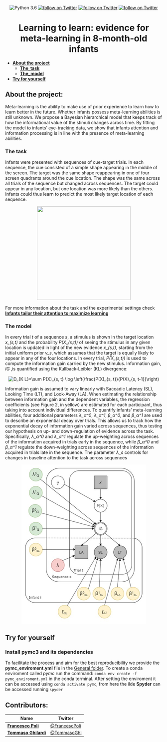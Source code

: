  
<p align="center">
  <img src="https://img.shields.io/badge/python-3.6-green.svg"
              alt="Python 3.6">
  <a href="the url to paper">
          <img src="https://img.shields.io/badge/Doi-the actual doi-blue.svg"
              alt="follow on Twitter"></a>
  <a href="https://twitter.com/intent/follow?screen_name=francescpoli">
          <img src="https://img.shields.io/twitter/follow/francescpoli?style=social&logo=twitter"
              alt="follow on Twitter"></a>
  <a href="https://twitter.com/intent/follow?screen_name=tommasoghi">
          <img src="https://img.shields.io/twitter/follow/tommasoghi?style=social&logo=twitter"
              alt="follow on Twitter"></a>
</p>
   
      
<h1 align="center">Learning to learn: evidence for meta-learning in 8-month-old infants</h1>




- **[About the project](#about-the-project)**<br>
  - **[The_task](#the-task)**<br>
  - **[The_model](#the-model)**<br>
- **[Try for yourself](#try-for-yourself )**<br>


## About the project:
Meta-learning is the ability to make use of prior experience to learn how to learn better in the future. Whether infants possess meta-learning abilities is still unknown. We propose a Bayesian hierarchical model that keeps track of how the informational value of the stimuli changes across time. By fitting the model to infants’ eye-tracking data, we show that infants attention and information processing is in line with the presence of meta-learning abilities.


### The task

Infants were presented with sequences of cue-target trials. In each sequence, the cue consisted of a simple shape appearing in the middle of the screen. The target was the same shape reappearing in one of four screen quadrants around the cue location. The shape was the same across all trials of the sequence but changed across sequences. The target could appear in any location, but one location was more likely than the others. Infants could thus learn to predict the most likely target location of each sequence.

<p align="center">
  <img src="https://www.science.org/cms/10.1126/sciadv.abb5053/asset/07688eb0-7eb8-4560-ae8c-b60b72e79a1e/assets/graphic/abb5053-f1.jpeg" width="300" height="300" />
</p>

For more information about the task and the experimental settings check __[Infants tailor their attention to maximize learning](https://www.science.org/doi/10.1126/sciadv.abb5053)__

### The model

In every trial *t* of a sequence *s*, a stimulus is shown in the target location *x_(s,t)* and the probability *P(X_(s,t))*  of seeing the stimulus in any given location is updated in light of the new evidence *x_(s,t)*, starting from the initial uniform prior *γ_s*, which assumes that the target is equally likely to appear in any of the four locations. In every trial, *P(X_(s,t))* is used to compute the information gain carried by the new stimulus. Information gain, *IG* ,is quantified using the Kullback-Leibler (KL) divergence: 
<p align="center">
<img src="http://www.sciweavers.org/tex2img.php?eq=D_%7BK%20L%7D%3D%5Csum%20P%28X%29_%7Bs%2C%20t%7D%20%5Clog%20%5Cleft%28%5Cfrac%7BP%28X%29_%7Bs%2C%20t%7D%7D%7BP%28X%29_%7Bs%2C%20t-1%7D%7D%5Cright%29%0A&bc=White&fc=Black&im=jpg&fs=12&ff=arev&edit=0" align="center" border="0" alt="D_{K L}=\sum P(X)_{s, t} \log \left(\frac{P(X)_{s, t}}{P(X)_{s, t-1}}\right)" width="261" height="47" />
</p>

Information gain is assumed to vary linearly with Saccadic Latency (SL), Looking Time (LT), and Look-Away (LA). When estimating the relationship between information gain and the dependent variables, the regression coefficients (see Figure 2, in yellow) are estimated for each participant, thus taking into account individual differences. To quantify infants’ meta-learning abilities, four additional parameters *λ_α^0*, *λ_α^1*, *β_α^0*, and *β_α^1* are used to describe an exponential decay over trials. This allows us to track how the exponential decay of information gain varied across sequences, thus testing our hypothesis on up- and down-regulation of evidence   across the task. Specifically, *λ_α^0* and *λ_α^1* regulate the up-weighting across sequences of the information acquired in trials early in the sequence, while *β_α^0* and *β_α^1* regulate the down-weighting across sequences of the information acquired in trials late in the sequence. The parameter *λ_s* controls for changes in baseline attention to the task across sequences

<p align="center">
  <img src="https://github.com/TommasoGhilardi/LearningToLearn/blob/main/model.jpg" width="400" />
</p>



## Try for yourself 

### Install pymc3 and its dependencies
To facilitate the process and aim for the best reproducibility we provide the **pymc_enviroment.yml** file in the [General folder](https://github.com/TommasoGhilardi/LearningToLearn/tree/main/General). To create a conda enviroment called *pymc* run the command:  ```conda env create -f pymc_enviroment.yml``` in the conda terminal.
After setting the enviroment it can be accessed using ```conda activate pymc```, from here the ilde **Spyder** can be accessed running ```spyder```


## Contributors:

|Name     |  Twitter  | 
|---------|-----------------|
|__[Francesco Poli](https://francescopoli.weebly.com/)__| [@FrancescPoli](https://twitter.com/francescpoli) |
|__[Tommaso Ghilardi](tommasoghilardi.github.io/])__ | [@TommasoGhi](https://twitter.com/tommasoghi) |


